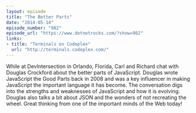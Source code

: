 ```yaml
---
layout: episode
title: "The Better Parts"
date: "2014-05-14"
episode_number: "982"
episode_url: "https://www.dotnetrocks.com/?show=982"
links:
- title: "Terminals on Codeplex"
  url: "http://terminals.codeplex.com/"
---
```


While at DevIntersection in Orlando, Florida, Carl and Richard chat with Douglas Crockford about the better parts of JavaScript. Douglas wrote JavaScript the Good Parts back in 2008 and was a key influencer in making JavaScript the important language it has become. The conversation digs into the strengths and weaknesses of JavaScript and how it is evolving. Douglas also talks a bit about JSON and the wonders of not recreating the wheel. Great thinking from one of the important minds of the Web today!
